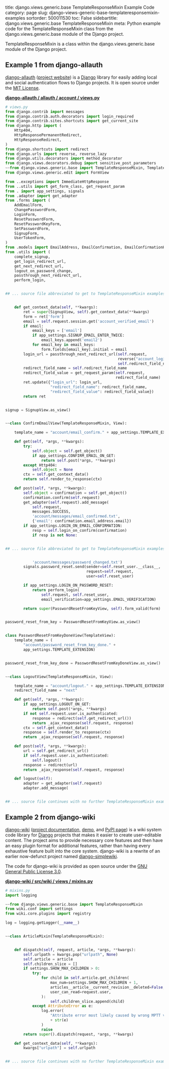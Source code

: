 title: django.views.generic.base TemplateResponseMixin Example Code
category: page
slug: django-views-generic-base-templateresponsemixin-examples
sortorder: 500011530
toc: False
sidebartitle: django.views.generic.base TemplateResponseMixin
meta: Python example code for the TemplateResponseMixin class from the django.views.generic.base module of the Django project.


TemplateResponseMixin is a class within the django.views.generic.base module of the Django project.


## Example 1 from django-allauth
[django-allauth](https://github.com/pennersr/django-allauth)
([project website](https://www.intenct.nl/projects/django-allauth/)) is a
[Django](/django.html) library for easily adding local and social authentication
flows to Django projects. It is open source under the
[MIT License](https://github.com/pennersr/django-allauth/blob/master/LICENSE).
         

[**django-allauth / allauth / account / views.py**](https://github.com/pennersr/django-allauth/blob/master/allauth/account/views.py)

```python
# views.py
from django.contrib import messages
from django.contrib.auth.decorators import login_required
from django.contrib.sites.shortcuts import get_current_site
from django.http import (
    Http404,
    HttpResponsePermanentRedirect,
    HttpResponseRedirect,
)
from django.shortcuts import redirect
from django.urls import reverse, reverse_lazy
from django.utils.decorators import method_decorator
from django.views.decorators.debug import sensitive_post_parameters
~~from django.views.generic.base import TemplateResponseMixin, TemplateView, View
from django.views.generic.edit import FormView

from ..exceptions import ImmediateHttpResponse
from ..utils import get_form_class, get_request_param
from . import app_settings, signals
from .adapter import get_adapter
from .forms import (
    AddEmailForm,
    ChangePasswordForm,
    LoginForm,
    ResetPasswordForm,
    ResetPasswordKeyForm,
    SetPasswordForm,
    SignupForm,
    UserTokenForm,
)
from .models import EmailAddress, EmailConfirmation, EmailConfirmationHMAC
from .utils import (
    complete_signup,
    get_login_redirect_url,
    get_next_redirect_url,
    logout_on_password_change,
    passthrough_next_redirect_url,
    perform_login,


## ... source file abbreviated to get to TemplateResponseMixin examples ...


    def get_context_data(self, **kwargs):
        ret = super(SignupView, self).get_context_data(**kwargs)
        form = ret['form']
        email = self.request.session.get('account_verified_email')
        if email:
            email_keys = ['email']
            if app_settings.SIGNUP_EMAIL_ENTER_TWICE:
                email_keys.append('email2')
            for email_key in email_keys:
                form.fields[email_key].initial = email
        login_url = passthrough_next_redirect_url(self.request,
                                                  reverse("account_login"),
                                                  self.redirect_field_name)
        redirect_field_name = self.redirect_field_name
        redirect_field_value = get_request_param(self.request,
                                                 redirect_field_name)
        ret.update({"login_url": login_url,
                    "redirect_field_name": redirect_field_name,
                    "redirect_field_value": redirect_field_value})
        return ret


signup = SignupView.as_view()


~~class ConfirmEmailView(TemplateResponseMixin, View):

    template_name = "account/email_confirm." + app_settings.TEMPLATE_EXTENSION

    def get(self, *args, **kwargs):
        try:
            self.object = self.get_object()
            if app_settings.CONFIRM_EMAIL_ON_GET:
                return self.post(*args, **kwargs)
        except Http404:
            self.object = None
        ctx = self.get_context_data()
        return self.render_to_response(ctx)

    def post(self, *args, **kwargs):
        self.object = confirmation = self.get_object()
        confirmation.confirm(self.request)
        get_adapter(self.request).add_message(
            self.request,
            messages.SUCCESS,
            'account/messages/email_confirmed.txt',
            {'email': confirmation.email_address.email})
        if app_settings.LOGIN_ON_EMAIL_CONFIRMATION:
            resp = self.login_on_confirm(confirmation)
            if resp is not None:


## ... source file abbreviated to get to TemplateResponseMixin examples ...


            'account/messages/password_changed.txt')
        signals.password_reset.send(sender=self.reset_user.__class__,
                                    request=self.request,
                                    user=self.reset_user)

        if app_settings.LOGIN_ON_PASSWORD_RESET:
            return perform_login(
                self.request, self.reset_user,
                email_verification=app_settings.EMAIL_VERIFICATION)

        return super(PasswordResetFromKeyView, self).form_valid(form)


password_reset_from_key = PasswordResetFromKeyView.as_view()


class PasswordResetFromKeyDoneView(TemplateView):
    template_name = (
        "account/password_reset_from_key_done." +
        app_settings.TEMPLATE_EXTENSION)


password_reset_from_key_done = PasswordResetFromKeyDoneView.as_view()


~~class LogoutView(TemplateResponseMixin, View):

    template_name = "account/logout." + app_settings.TEMPLATE_EXTENSION
    redirect_field_name = "next"

    def get(self, *args, **kwargs):
        if app_settings.LOGOUT_ON_GET:
            return self.post(*args, **kwargs)
        if not self.request.user.is_authenticated:
            response = redirect(self.get_redirect_url())
            return _ajax_response(self.request, response)
        ctx = self.get_context_data()
        response = self.render_to_response(ctx)
        return _ajax_response(self.request, response)

    def post(self, *args, **kwargs):
        url = self.get_redirect_url()
        if self.request.user.is_authenticated:
            self.logout()
        response = redirect(url)
        return _ajax_response(self.request, response)

    def logout(self):
        adapter = get_adapter(self.request)
        adapter.add_message(


## ... source file continues with no further TemplateResponseMixin examples...

```


## Example 2 from django-wiki
[django-wiki](https://github.com/django-wiki/django-wiki)
([project documentation](https://django-wiki.readthedocs.io/en/master/),
[demo](https://demo.django-wiki.org/),
and [PyPI page](https://pypi.org/project/django-wiki/))
is a wiki system code library for [Django](/django.html)
projects that makes it easier to create user-editable content.
The project aims to provide necessary core features and then
have an easy plugin format for additional features, rather than
having every exhaustive feature built into the core system.
django-wiki is a rewrite of an earlier now-defunct project
named [django-simplewiki](https://code.google.com/p/django-simple-wiki/).

The code for django-wiki is provided as open source under the
[GNU General Public License 3.0](https://github.com/django-wiki/django-wiki/blob/master/COPYING).

[**django-wiki / src/wiki / views / mixins.py**](https://github.com/django-wiki/django-wiki/blob/master/src/wiki/views/mixins.py)

```python
# mixins.py
import logging

~~from django.views.generic.base import TemplateResponseMixin
from wiki.conf import settings
from wiki.core.plugins import registry

log = logging.getLogger(__name__)


~~class ArticleMixin(TemplateResponseMixin):


    def dispatch(self, request, article, *args, **kwargs):
        self.urlpath = kwargs.pop("urlpath", None)
        self.article = article
        self.children_slice = []
        if settings.SHOW_MAX_CHILDREN > 0:
            try:
                for child in self.article.get_children(
                    max_num=settings.SHOW_MAX_CHILDREN + 1,
                    articles__article__current_revision__deleted=False,
                    user_can_read=request.user,
                ):
                    self.children_slice.append(child)
            except AttributeError as e:
                log.error(
                    "Attribute error most likely caused by wrong MPTT version. Use 0.5.3+.\n\n"
                    + str(e)
                )
                raise
        return super().dispatch(request, *args, **kwargs)

    def get_context_data(self, **kwargs):
        kwargs["urlpath"] = self.urlpath


## ... source file continues with no further TemplateResponseMixin examples...

```


